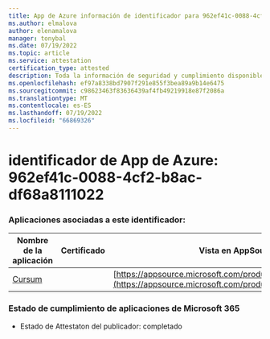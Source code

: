 ```yaml
---
title: App de Azure información de identificador para 962ef41c-0088-4cf2-b8ac-df68a8111022
ms.author: elmalova
author: elenamalova
manager: tonybal
ms.date: 07/19/2022
ms.topic: article
ms.service: attestation
certification_type: attested
description: Toda la información de seguridad y cumplimiento disponible para 962ef41c-0088-4cf2-b8ac-df68a8111022.
ms.openlocfilehash: ef97a8338bd7907f291e855f3bea89a9b14e6475
ms.sourcegitcommit: c98623463f83636439af4fb49219918e87f2086a
ms.translationtype: MT
ms.contentlocale: es-ES
ms.lasthandoff: 07/19/2022
ms.locfileid: "66869326"
---
```

# <a name="azure-app-id-962ef41c-0088-4cf2-b8ac-df68a8111022"></a>identificador de App de Azure: 962ef41c-0088-4cf2-b8ac-df68a8111022


### <a name="apps-associated-with-this-id"></a>Aplicaciones asociadas a este identificador:
| **Nombre de la aplicación** | **Certificado** | **Vista en AppSource** |
|--------------|---------------|-----------------------|
| [Cursum](../forward/WA200004407.md) |  | [https://appsource.microsoft.com/product/office/WA200004407](https://appsource.microsoft.com/product/office/WA200004407) |

### <a name="microsoft-365-app-compliance-status"></a>Estado de cumplimiento de aplicaciones de Microsoft 365
- Estado de Attestaton del publicador: completado
